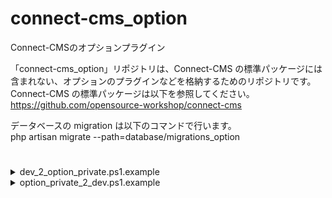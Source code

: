 # connect-cms_option
Connect-CMSのオプションプラグイン

「connect-cms_option」リポジトリは、Connect-CMS の標準パッケージには含まれない、オプションのプラグインなどを格納するためのリポジトリです。  
Connect-CMS の標準パッケージは以下を参照してください。  
https://github.com/opensource-workshop/connect-cms  
  
データベースの migration は以下のコマンドで行います。  
php artisan migrate --path=database/migrations_option  

#

<details>
<summary>dev_2_option_private.ps1.example</summary>

```shell
# コピー元のルートPATH
$src_root_dir = "C:\path_to_dev_connect-cms\"
# コピー先のルートPATH
$dist_root_dir = "C:\path_to_connect-cms-option_dir\"

### コピー（robocopy <コピー元> <コピー先>）
Copy-Item -Path "${src_root_dir}composer-option.json" -Destination "${dist_root_dir}"
Copy-Item -Path "${src_root_dir}composer-option.lock" -Destination "${dist_root_dir}"
```
</details>

<details>
<summary>option_private_2_dev.ps1.example</summary>

```shell
# コピー元のルートPATH
$src_root_dir = "C:\path_to_connect-cms-option_dir\"
# コピー先のルートPATH
$dist_root_dir = "C:\path_to_dev_connect-cms\"

Copy-Item -Path "${src_root_dir}composer-option.json" -Destination "${dist_root_dir}"
Copy-Item -Path "${src_root_dir}composer-option.lock" -Destination "${dist_root_dir}"
```
</details>
